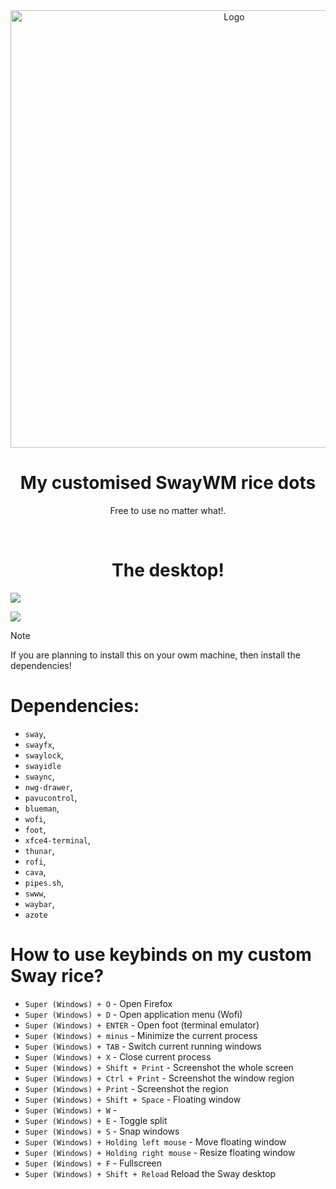 <div align="center">
  <img src="https://cdn.discordapp.com/attachments/947042706641809478/1394084479043108884/SCESS.png?ex=687585d8&is=68743458&hm=483e5390d4f6ee028fdf690aab43765f3ab107339f661c125d7c6ddb21cb1333&" width="700" alt="Logo"></img>
  <br/>
  <h1 align="center">My customised SwayWM rice dots</h1>
  <p align="center">Free to use no matter what!. </p>
</div>
<br />

<h1 align="center">The desktop!</h1>
<img src="https://cdn.discordapp.com/attachments/947042706641809478/1394098841011228742/image.png?ex=68759338&is=687441b8&hm=df1bbb46169fedef591331d2128fde67ec335929ab3b4462667ae0a82571a9d0&"></img>

<img src="https://cdn.discordapp.com/attachments/947042706641809478/1394098840587735050/image.png?ex=68759338&is=687441b8&hm=015d8f182dcae3aba764932df3acc970869b183bf0bb90b7f8053a63746dcef6&"></img>

> [!NOTE] 
> If you are planning to install this on your owm machine, then install the dependencies!

# Dependencies:
 * `sway`,
 * `swayfx`,
 * `swaylock`,
 * `swayidle`
 * `swaync`,
 * `nwg-drawer`,
 * `pavucontrol`,
 * `blueman`,
 * `wofi`,
 * `foot`,
 * `xfce4-terminal`,
 * `thunar`,
 * `rofi`,
 * `cava`,
 * `pipes.sh`,
 * `swww`,
 * `waybar`,
 * `azote`



# How to use keybinds on my custom Sway rice?
 * `Super (Windows) + O` - Open Firefox
 * `Super (Windows) + D` - Open application menu (Wofi)
 * `Super (Windows) + ENTER` - Open foot (terminal emulator)
 * `Super (Windows) + minus` - Minimize the current process
 * `Super (Windows) + TAB` - Switch current running windows
 * `Super (Windows) + X` - Close current process
 * `Super (Windows) + Shift + Print` - Screenshot the whole screen
 * `Super (Windows) + Ctrl + Print` - Screenshot the window region
 * `Super (Windows) + Print` - Screenshot the region
 * `Super (Windows) + Shift + Space` - Floating window
 * `Super (Windows) + W` - 
 * `Super (Windows) + E` - Toggle split
 * `Super (Windows) + S` - Snap windows
 * `Super (Windows) + Holding left mouse` - Move floating window
 * `Super (Windows) + Holding right mouse` - Resize floating window
 * `Super (Windows) + F` - Fullscreen
 * `Super (Windows) + Shift + Reload` Reload the Sway desktop

